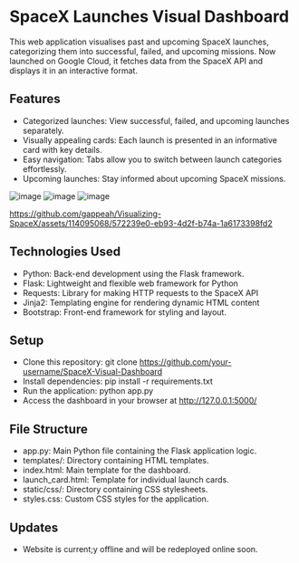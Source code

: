 # SpaceX Launches Visual Dashboard

This web application visualises past and upcoming SpaceX launches, categorizing them into successful, failed, and upcoming missions. Now launched on Google Cloud, it fetches data from the SpaceX API and displays it in an interactive format.

## Features
* Categorized launches: View successful, failed, and upcoming launches separately.
* Visually appealing cards: Each launch is presented in an informative card with key details.
* Easy navigation: Tabs allow you to switch between launch categories effortlessly.
* Upcoming launches: Stay informed about upcoming SpaceX missions.

![image](https://github.com/gappeah/Visualizing-SpaceX/assets/114095068/8d647a08-ed54-49f2-a16b-5d7de9a30b3c)
![image](https://github.com/gappeah/Visualizing-SpaceX/assets/114095068/00770016-5fc3-4af1-95c7-657f07356a08)
![image](https://github.com/gappeah/Visualizing-SpaceX/assets/114095068/bd67cc54-4b8b-488d-87c2-8505e84ff2ab)


https://github.com/gappeah/Visualizing-SpaceX/assets/114095068/572239e0-eb93-4d2f-b74a-1a6173398fd2


## Technologies Used
* Python: Back-end development using the Flask framework.
* Flask: Lightweight and flexible web framework for Python
* Requests: Library for making HTTP requests to the SpaceX API
* Jinja2: Templating engine for rendering dynamic HTML content
* Bootstrap: Front-end framework for styling and layout.

## Setup
* Clone this repository: git clone https://github.com/your-username/SpaceX-Visual-Dashboard
* Install dependencies: pip install -r requirements.txt
* Run the application: python app.py
* Access the dashboard in your browser at http://127.0.0.1:5000/

## File Structure
* app.py: Main Python file containing the Flask application logic.
* templates/: Directory containing HTML templates.
* index.html: Main template for the dashboard.
* launch_card.html: Template for individual launch cards.
* static/css/: Directory containing CSS stylesheets.
* styles.css: Custom CSS styles for the application.


## Updates
* Website is current;y offline and will be redeployed online soon.
  

